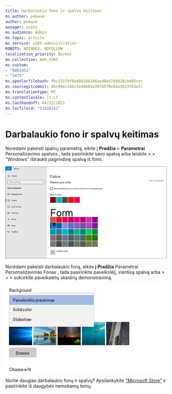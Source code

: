 ```yaml
---
title: Darbalaukio fono ir spalvų keitimas
ms.author: pebaum
author: pebaum
manager: scotv
ms.audience: Admin
ms.topic: article
ms.service: o365-administration
ROBOTS: NOINDEX, NOFOLLOW
localization_priority: Normal
ms.collection: Adm_O365
ms.custom:
- "9001451"
- "3475"
ms.openlocfilehash: fbc231f9f0e980286346aed0ed78d928cb405cec
ms.sourcegitcommit: 8bc60ec34bc1e40685e3976576e04a2623f63a7c
ms.translationtype: MT
ms.contentlocale: lt-LT
ms.lasthandoff: 04/15/2021
ms.locfileid: "51818152"
---
```

# <a name="change-your-desktop-background-and-colors"></a>Darbalaukio fono ir spalvų keitimas

Norėdami pakeisti spalvų parametrą, eikite į **Pradžia**  >  **Parametrai** Personalizavimo spalvos , tada pasirinkite savo spalvą arba leiskite  >    >  "Windows" ištraukti pagrindinę spalvą iš fono.

![Pritaikykite savo spalvas asmeniniams poreikiams sistemoje "Windows".](media/windows-personalization-colors.png)

Norėdami pakeisti darbalaukio foną, eikite **į Pradžia** Parametrai Personalizavimas Fonas , tada pasirinkite paveikslėlį, vientisą spalvą arba  >    >    >  sukurkite paveikslėlių skaidrių demonstravimą. 

![Pakeiskite "Windows" darbalaukio foną.](media/windows-desktop-background.png)

Norite daugiau darbalaukio fonų ir spalvų? Apsilankykite ["Microsoft Store"](https://www.microsoft.com/store/collections/windowsthemes) ir pasirinkite iš daugybės nemokamų temų.
